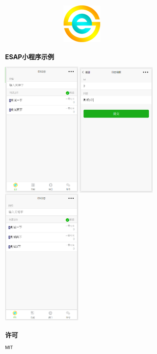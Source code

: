 <p align="center">
  <img src="./image/logo.png" width="120">
</p>

## ESAP小程序示例

<img src="./snap/demo1.png" width="240">
<img src="./snap/demo2.png" width="240">
<img src="./snap/demo3.png" width="240">

## 许可
MIT